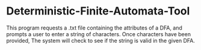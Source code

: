 # Deterministic-Finite-Automata-Tool
This program requests a .txt file containing the attributes of a DFA, and prompts a user to enter a string of characters. Once characters have been provided, The system will check to see if the string is valid in the given DFA.
